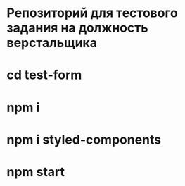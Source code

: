 # Репозиторий  для тестового задания на должность верстальщика
# cd test-form
# npm i
# npm i styled-components
# npm start
